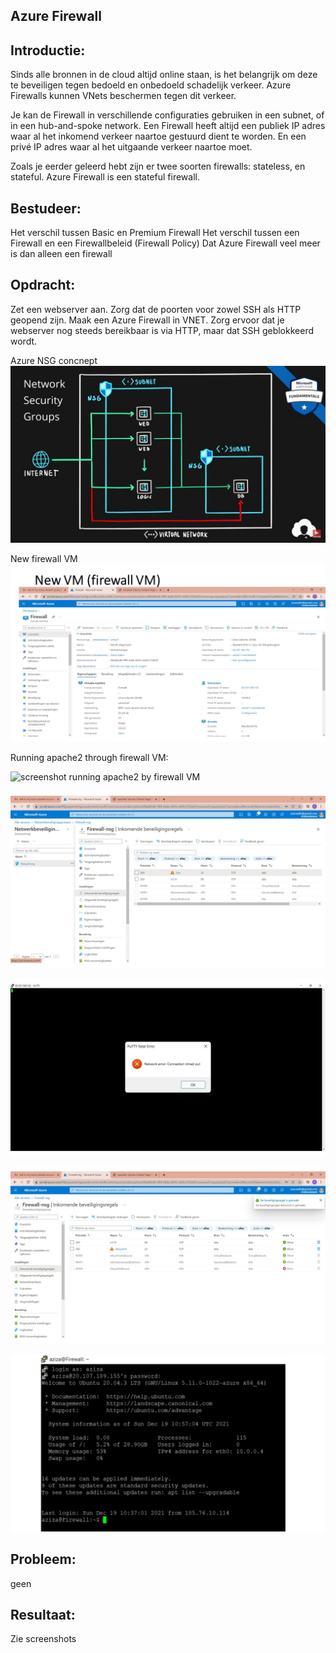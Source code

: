 ## Azure Firewall

## Introductie:

Sinds alle bronnen in de cloud altijd online staan, is het belangrijk om deze te beveiligen tegen bedoeld en onbedoeld schadelijk verkeer. Azure Firewalls kunnen VNets beschermen tegen dit verkeer.

Je kan de Firewall in verschillende configuraties gebruiken in een subnet, of in een hub-and-spoke network. Een Firewall heeft altijd een publiek IP adres waar al het inkomend verkeer naartoe gestuurd dient te worden. En een privé IP adres waar al het uitgaande verkeer naartoe moet.

Zoals je eerder geleerd hebt zijn er twee soorten firewalls: stateless, en stateful. Azure Firewall is een stateful firewall. 

## Bestudeer:
Het verschil tussen Basic en Premium Firewall
Het verschil tussen een Firewall en een Firewallbeleid (Firewall Policy)
Dat Azure Firewall veel meer is dan alleen een firewall


## Opdracht:
Zet een webserver aan. Zorg dat de poorten voor zowel SSH als HTTP geopend zijn.
Maak een Azure Firewall in VNET. Zorg ervoor dat je webserver nog steeds bereikbaar is via HTTP, maar dat SSH geblokkeerd wordt.



Azure NSG concnept
![screenshot NSG concept]( https://github.com/techgrounds/cloud-6-repo-AzizaAdam/blob/main/00_includes/AZ09/AZ09-NSG%20concept.jpg)


New firewall VM
![screenshot New firewall VM]( https://github.com/techgrounds/cloud-6-repo-AzizaAdam/blob/main/00_includes/AZ09/AZ09%20firewall%20VM.jpg)

Running apache2 through firewall VM:

![screenshot running apache2 by firewall VM]( https://github.com/techgrounds/cloud-6-repoAzizaAdam/blob/main/00_includes/AZ09/AZ09%20apache2%20running%20by%20firewall%20VM.jpg)

![screenshot NGS setting]( https://github.com/techgrounds/cloud-6-repo-AzizaAdam/blob/main/00_includes/AZ09/AZ09%20firewall%20NSG%20setting.jpg)

![screenshot SSH connection is denied]( https://github.com/techgrounds/cloud-6-repo-AzizaAdam/blob/main/00_includes/AZ09/AZ09%20SSH%20connection%20is%20denied.jpg)

![screenshot allowing SSH connection again]( https://github.com/techgrounds/cloud-6-repo-AzizaAdam/blob/main/00_includes/AZ09/AZ09%20SSH%20is%20allowed.jpg)

![screenshot SSH connection is functional]( https://github.com/techgrounds/cloud-6-repo-AzizaAdam/blob/main/00_includes/AZ09/AZ09%20firewall%20VM%20is%20connected%20via%20SSH.jpg)


## Probleem:
geen 

## Resultaat:
Zie screenshots
